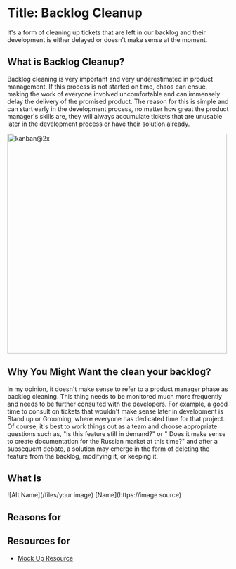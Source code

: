 # Title: Backlog Cleanup

It's a form of cleaning up tickets that are left in our backlog and their development is either delayed or doesn't make sense at the moment. 

## What is Backlog Cleanup?

Backlog cleaning is very important and very underestimated in product management. If this process is not started on time, chaos can ensue, making the work of everyone involved uncomfortable and can immensely delay the delivery of the promised product. The reason for this is simple and can start early in the development process, no matter how great the product manager's skills are, they will always accumulate tickets that are unusable later in the development process or have their solution already.

<img width="500" alt="kanban@2x" src="https://user-images.githubusercontent.com/28947448/168887192-abc21258-e825-4804-8501-3cc3a98676fe.png">


## Why You Might Want the clean your backlog?

In my opinion, it doesn't make sense to refer to a product manager phase as backlog cleaning. This thing needs to be monitored much more frequently and needs to be further consulted with the developers. For example, a good time to consult on tickets that wouldn't make sense later in development is Stand up or Grooming, where everyone has dedicated time for that project. Of course, it's best to work things out as a team and choose appropriate questions such as, "Is this feature still in demand?" or " Does it make sense to create documentation for the Russian market at this time?" and after a subsequent debate, a solution may emerge in the form of deleting the feature from the backlog, modifying it, or keeping it.

## What Is

![Alt Name](/files/your image)
[Name](https://image source)

## Reasons for

## Resources for

- [Mock Up Resource](https://dxkb.io)
